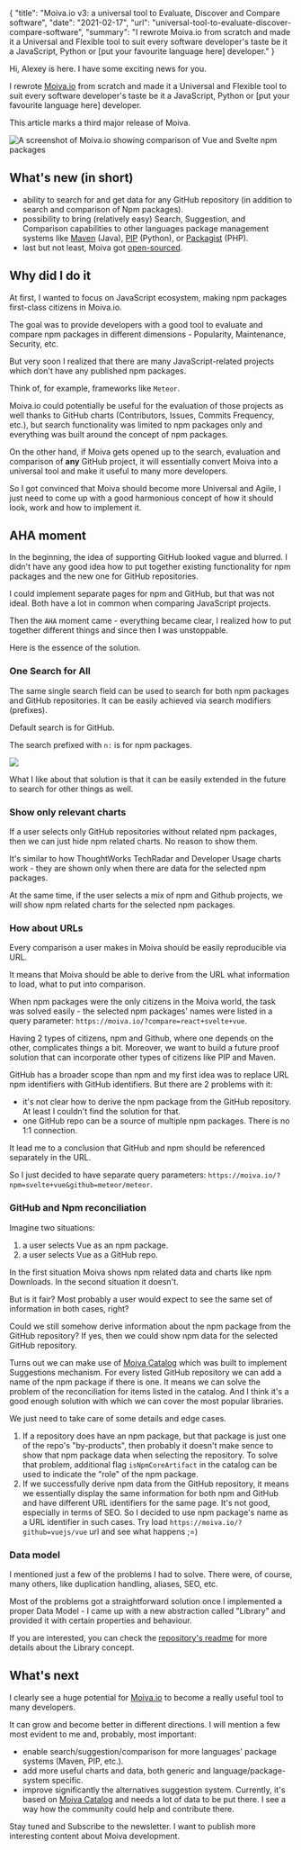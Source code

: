 {
    "title": "Moiva.io v3: a universal tool to Evaluate, Discover and Compare software",
    "date": "2021-02-17",
    "url": "universal-tool-to-evaluate-discover-compare-software",
    "summary": "I rewrote Moiva.io from scratch and made it a Universal and Flexible tool to suit every software developer's taste be it a JavaScript, Python or [put your favourite language here] developer."
}

Hi, Alexey is here. I have some exciting news for you.

I rewrote [Moiva.io](https://moiva.io/) from scratch and made it a Universal and Flexible tool to suit every software developer's taste be it a JavaScript, Python or [put your favourite language here] developer.

This article marks a third major release of Moiva.

![A screenshot of Moiva.io showing comparison of Vue and Svelte npm packages](/blog/images/universal-tool/full.png)

## What's new (in short)
- ability to search for and get data for any GitHub repository (in addition to search and comparison of Npm packages).
- possibility to bring (relatively easy) Search, Suggestion, and Comparison capabilities to other languages package management systems like [Maven](https://mvnrepository.com/) (Java), [PIP](https://pypi.org/) (Python), or [Packagist](https://packagist.org/) (PHP).
- last but not least, Moiva got [open-sourced](https://github.com/aantipov/moiva).

## Why did I do it
At first, I wanted to focus on JavaScript ecosystem, making npm packages first-class citizens in Moiva.io.

The goal was to provide developers with a good tool to evaluate and compare npm packages in different dimensions - Popularity, Maintenance, Security, etc.

But very soon I realized that there are many JavaScript-related projects which don't have any published npm packages.

Think of, for example, frameworks like `Meteor`. 

Moiva.io could potentially be useful for the evaluation of those projects as well thanks to GitHub charts (Contributors, Issues, Commits Frequency, etc.), but search functionality was limited to npm packages only and everything was built around the concept of npm packages.

On the other hand, if Moiva gets opened up to the search, evaluation and comparison of **any** GitHub project, it will essentially convert Moiva into a universal tool and make it useful to many more developers.

So I got convinced that Moiva should become more Universal and Agile, I just need to come up with a good harmonious concept of how it should look, work and how to implement it.

## AHA moment
In the beginning, the idea of supporting GitHub looked vague and blurred. I didn't have any good idea how to put together existing functionality for npm packages and the new one for GitHub repositories.

I could implement separate pages for npm and GitHub, but that was not ideal. Both have a lot in common when comparing JavaScript projects.

Then the `AHA` moment came - everything became clear, I realized how to put together different things and since then I was unstoppable.

Here is the essence of the solution.

### One Search for All
The same single search field can be used to search for both npm packages and GitHub repositories. It can be easily achieved via search modifiers (prefixes).

Default search is for GitHub. 

The search prefixed with `n:` is for npm packages.

![](/blog/images/universal-tool/search.png)

What I like about that solution is that it can be easily extended in the future to search for other things as well.

### Show only relevant charts
If a user selects only GitHub repositories without related npm packages, then we can just hide npm related charts. No reason to show them.

It's similar to how ThoughtWorks TechRadar and Developer Usage charts work - they are shown only when there are data for the selected npm packages.

At the same time, if the user selects a mix of npm and Github projects, we will show npm related charts for the selected npm packages.

### How about URLs
Every comparison a user makes in Moiva should be easily reproducible via URL.

It means that Moiva should be able to derive from the URL what information to load, what to put into comparison.

When npm packages were the only citizens in the Moiva world, the task was solved easily - the selected npm packages' names were listed in a query parameter: `https://moiva.io/?compare=react+svelte+vue`.

Having 2 types of citizens, npm and Github, where one depends on the other, complicates things a bit. Moreover, we want to build a future proof solution that can incorporate other types of citizens like PIP and Maven.

GitHub has a broader scope than npm and my first idea was to replace URL npm identifiers with GitHub identifiers. But there are 2 problems with it:
- it's not clear how to derive the npm package from the GitHub repository. At least I couldn't find the solution for that.
- one GitHub repo can be a source of multiple npm packages. There is no 1:1 connection.

It lead me to a conclusion that GitHub and npm should be referenced separately in the URL. 

So I just decided to have separate query parameters: `https://moiva.io/?npm=svelte+vue&github=meteor/meteor`.

### GitHub and Npm reconciliation
Imagine two situations:
1. a user selects Vue as an npm package.
2. a user selects Vue as a GitHub repo.

In the first situation Moiva shows npm related data and charts like npm Downloads. In the second situation it doesn't.

But is it fair? Most probably a user would expect to see the same set of information in both cases, right?

Could we still somehow derive information about the npm package from the GitHub repository? If yes, then we could show npm data for the selected GitHub repository.

Turns out we can make use of [Moiva Catalog](https://github.com/aantipov/moiva-catalog) which was built to implement Suggestions mechanism.
For every listed GitHub repository we can add a name of the npm package if there is one. It means we can solve the problem of the reconciliation for items listed in the catalog. And I think it's a good enough solution with which we can cover the most popular libraries.

We just need to take care of some details and edge cases.
1. If a repository does have an npm package, but that package is just one of the repo's "by-products", then probably it doesn't make sence to show that npm package data when selecting the repository. To solve that problem, additional flag `isNpmCoreArtifact` in the catalog can be used to indicate the "role" of the npm package.
2. If we successfully derive npm data from the GitHub repository, it means we essentially display the same information for both npm and GitHub and have different URL identifiers for the same page. It's not good, especially in terms of SEO. So I decided to use npm package's name as a URL identifier in such cases. Try load `https://moiva.io/?github=vuejs/vue` url and see what happens ;=)

### Data model
I mentioned just a few of the problems I had to solve. There were, of course, many others, like duplication handling, aliases, SEO, etc.

Most of the problems got a straightforward solution once I implemented a proper Data Model - I came up with a new abstraction called "Library" and provided it with certain properties and behaviour. 

If you are interested, you can check the [repository's readme](https://github.com/aantipov/moiva/) for more details about the Library concept.

## What's next
I clearly see a huge potential for [Moiva.io](https://moiva.io/) to become a really useful tool to many developers.

It can grow and become better in different directions.
I will mention a few most evident to me and, probably, most important:
- enable search/suggestion/comparison for more languages' package systems (Maven, PIP, etc.).
- add more useful charts and data, both generic and language/package-system specific.
- improve significantly the alternatives suggestion system. Currently, it's based on [Moiva Catalog](https://github.com/aantipov/moiva-catalog) and needs a lot of data to be put there. I see a way how the community could help and contribute there.

Stay tuned and Subscribe to the newsletter. I want to publish more interesting content about Moiva development.
